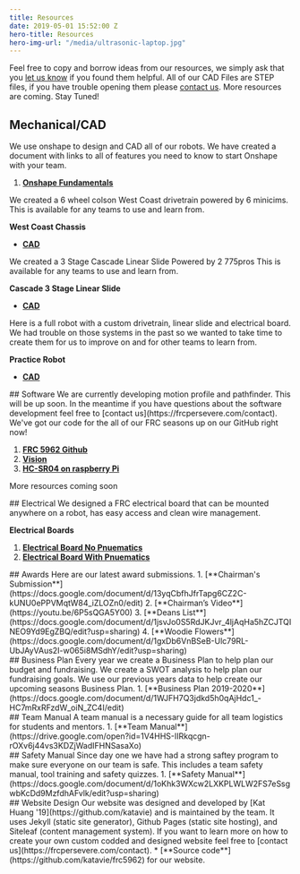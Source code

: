 ```yaml
---
title: Resources
date: 2019-05-01 15:52:00 Z
hero-title: Resources
hero-img-url: "/media/ultrasonic-laptop.jpg"
---
```


Feel free to copy and borrow ideas from our resources, we simply ask that you [let us know](https://frcpersevere.com/contact) if you found them helpful. All of our CAD Files are STEP files, if you have trouble opening them please [contact us](https://frcpersevere.com/contact). More resources are coming. Stay Tuned!

## Mechanical/CAD
We use onshape to design and CAD all of our robots. We have created a document with links to all of features you need to know to start Onshape with your team.
1. [**Onshape Fundamentals**](https://docs.google.com/document/d/1EW8V7WBNBqr19iqDcAsuY5-3FRw1PEwA37WWa0JXmIY/edit?usp=sharing)

We created a 6 wheel colson West Coast drivetrain powered by 6 minicims. This is available for any teams to use and learn from.

**West Coast Chassis**
* [**CAD**](https://drive.google.com/file/d/1XczfO9ERUouhYd65nAx2GpCQEMsE8iPj/view?usp=sharing)

We created a 3 Stage Cascade Linear Slide Powered by 2 775pros This is available for any teams to use and learn from.

**Cascade 3 Stage Linear Slide**
* [**CAD**](https://drive.google.com/file/d/10uN9s3oOPhki4IremRiDv75slZNaS1C2/view?usp=sharing)

Here is a full robot with a custom drivetrain, linear slide and electrical board. We had trouble on those systems in the past so we wanted to take time to create them for us to improve on and for other teams to learn from.

**Practice Robot**
* [**CAD**](https://drive.google.com/file/d/1pE1dfhP4BJDdrhVwxsXA8OhkAHaIbDnW/view?usp=sharing)
<div class="divider"></div>
## Software 
We are currently developing motion profile and pathfinder. This will be up soon. In the meantime if you have questions about the software development feel free to [contact us](https://frcpersevere.com/contact). We've got our code for the all of our FRC seasons up on our GitHub right now!

1. [**FRC 5962 Github**](https://github.com/perSEVERE-5962)
2. [**Vision**](https://github.com/perSEVERE-5962/robotCode/blob/2020/src/main/python/vision)
3. [**HC-SR04 on raspberry Pi**](https://github.com/perSEVERE-5962/robotCode/tree/2020/src/main/python/hc-sr04)

More resources coming soon

<div class="divider"></div>
## Electrical
We designed a FRC electrical board that can be mounted anywhere on a robot, has easy access and clean wire management.

**Electrical Boards**
1. [**Electrical Board No Pnuematics**](https://drive.google.com/file/d/1bpSdBT4_TgeEp8lvhRSjUYhGw6UaM5q4/view?usp=sharing)
2. [**Electrical Board With Pnuematics**](https://drive.google.com/file/d/1mza617qc-NxUCqU8GrNgUuYf-lT-7L8A/view?usp=sharing)


<div class="divider"></div>
## Awards
Here are our latest award submissions.
1. [**Chairman's Submission**](https://docs.google.com/document/d/13yqCbfhJfrTapg6CZ2C-kUNU0ePPVMqtW84_iZLOZn0/edit)
2. [**Chairman’s Video**](https://youtu.be/6P5sQGA5Y00)
3. [**Deans List**](https://docs.google.com/document/d/1jsvJo0S5RdJKJvr_4ljAqHa5hZCJTQINEO9Yd9EgZBQ/edit?usp=sharing)
4. [**Woodie Flowers**](https://docs.google.com/document/d/1gxDb6VnBSeB-Ulc79RL-UbJAyVAus2I-w065i8MSdhY/edit?usp=sharing)
<div class="divider"></div>
## Business Plan
Every year we create a Business Plan to help plan our budget and fundraising. We create a SWOT analysis to help plan our fundraising goals. We use our previous years data to help create our upcoming seasons Business Plan.
1. [**Business Plan 2019-2020**](https://docs.google.com/document/d/1WJFH7Q3jdkd5h0qAjHdc1_-HC7mRxRFzdW_oiN_ZC4I/edit)
<div class="divider"></div>
## Team Manual
A team manual is a necessary guide for all team logistics for students and mentors.
1. [**Team Manual**](https://drive.google.com/open?id=1V4HHS-IIRkqcgn-rOXv6j44vs3KDZjWadIFHNSasaXo)
<div class="divider"></div>
## Safety Manual
Since day one we have had a strong saftey program to make sure everyone on our team is safe. This includes a team safety manual, tool training and safety quizzes.
1. [**Safety Manual**](https://docs.google.com/document/d/1oKhk3WXcw2LXKPLWLW2FS7eSsgwbKcDd9MzfdhAFvlk/edit?usp=sharing)
<div class="divider"></div>
## Website Design
Our website was designed and developed by [Kat Huang '19](https://github.com/katavie) and is maintained by the team. It uses Jekyll (static site generator), Github Pages (static site hosting), and Siteleaf (content management system).
If you want to learn more on how to create your own custom codded and designed website feel free to [contact us](https://frcpersevere.com/contact).
* [**Source code**](https://github.com/katavie/frc5962) for our website. 
